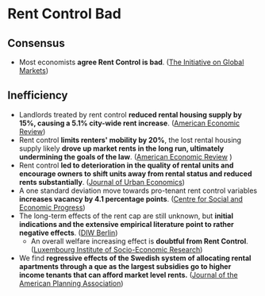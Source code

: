 # Rent Control Bad

## Consensus

* Most economists **agree Rent Control is bad**. \([The Initiative on Global Markets](https://www.igmchicago.org/surveys/rent-control/)\)

## Inefficiency

* Landlords treated by rent control **reduced rental housing supply by 15%, causing a 5.1% city-wide rent increase**. \([American Economic Review](https://www.nber.org/system/files/working_papers/w24181/w24181.pdf)\)
* Rent control **limits renters' mobility by 20%**, the lost rental housing supply likely **drove up market rents in the long run, ultimately undermining the goals of the law**. \([American Economic Review](https://web.stanford.edu/~diamondr/DMQ.pdf)  \)
* Rent control **led to deterioration in the quality of rental units and encourage owners to shift units away from rental status and reduced rents substantially**. \([Journal of Urban Economics](https://moscow.sci-hub.st/1683/913de59f6942f26e9751b1bbb13bd990/sims2007.pdf)\)
* A one standard deviation move towards pro-tenant rent control variables **increases vacancy by 4.1 percentage points**. \([Centre for Social and Economic Progress](https://lusk.usc.edu/sites/default/files/working_papers/SSRN-id3811975_0.pdf)\)
* The long-term effects of the rent cap are still unknown, but **initial indications and the extensive empirical literature point to rather negative effects**. \([DIW Berlin](https://www.diw.de/documents/publikationen/73/diw_01.c.811443.de/21-8-3.pdf)\)
  * An overall welfare increasing effect is **doubtful from Rent Control**. \([Luxembourg Institute of Socio-Economic Research](https://liser.elsevierpure.com/ws/portalfiles/portal/27037019/WP_n_2021_03.pdf#page=34)\)
* We find **regressive effects of the Swedish system of allocating rental apartments through a que    as the largest subsidies go to higher income tenants that can afford market level rents.** \([Journal of the American Planning Association](https://gpc.stanford.edu/sites/g/files/sbiybj8226/f/rentcontroldonnerkopschjan11.pdf#page=30)\)

